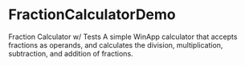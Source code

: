 # FractionCalculatorDemo
Fraction Calculator w/ Tests
A simple WinApp calculator that accepts fractions as operands, and calculates the division, multiplication, subtraction, and addition of fractions.
